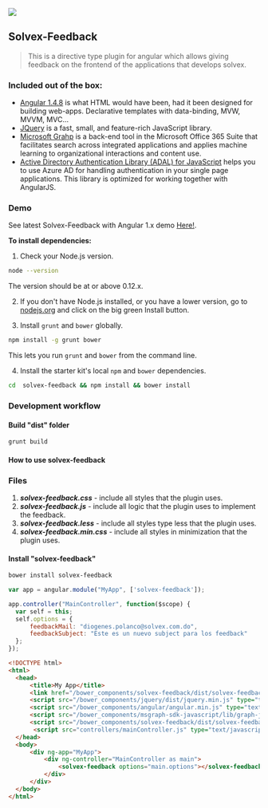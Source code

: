 ![](http://solvex.com.do/signature/SignatureDominicana.png)

## Solvex-Feedback

> This is a directive type plugin for angular which allows giving feedback on the frontend of the applications that develops solvex.

### Included out of the box:

* [Angular 1.4.8](https://github.com/angular/code.angularjs.org/tree/master/1.4.8) is what HTML would have been, had it been designed for building web-apps. Declarative templates with data-binding, MVW, MVVM, MVC...
* [JQuery](https://github.com/nippur72/PolymerTS) is a fast, small, and feature-rich JavaScript library.
* [Microsoft Grahp](https://www.polymer-project.org/) is a back-end tool in the Microsoft Office 365 Suite that facilitates search across integrated applications and applies machine learning to organizational interactions and content use.
* [Active Directory Authentication Library (ADAL) for JavaScript](https://github.com/AzureAD/azure-activedirectory-library-for-js) helps you to use Azure AD for handling authentication in your single page applications. This library is optimized for working together with AngularJS.
 
### Demo
See latest Solvex-Feedback with Angular 1.x demo [Here!](http://solvex-feedback.azurewebsites.net/).
 
**To install dependencies:**

1)  Check your Node.js version.

```sh
node --version
```

The version should be at or above 0.12.x.

2)  If you don't have Node.js installed, or you have a lower version, go to [nodejs.org](https://nodejs.org) and click on the big green Install button.

3)  Install `grunt` and `bower` globally.

```sh
npm install -g grunt bower
```

This lets you run `grunt` and `bower` from the command line.

4)  Install the starter kit's local `npm` and `bower` dependencies.

```sh
cd  solvex-feedback && npm install && bower install
```
 
### Development workflow

#### Build "dist" folder

```sh
grunt build
```
#### How to use solvex-feedback
 
### Files

1. ***solvex-feedback.css*** - include all styles that the plugin uses.
2. ***solvex-feedback.js*** - include all logic that the plugin uses to implement the feedback.
3. ***solvex-feedback.less*** - include all styles type less that the plugin uses.
4. ***solvex-feedback.min.css*** - include all styles in minimization that the plugin uses.


#### Install "solvex-feedback"

```sh
bower install solvex-feedback
```

  ```JavaScript
var app = angular.module("MyApp", ['solvex-feedback']);

app.controller("MainController", function($scope) {
    var self = this;
    self.options = {
        feedbackMail: "diogenes.polanco@solvex.com.do",
        feedbackSubject: "Este es un nuevo subject para los feedback"
    };
});
  ```

  ```HTML
<!DOCTYPE html>
<html>
    <head>
        <title>My App</title>
        <link href="/bower_components/solvex-feedback/dist/solvex-feedback.css" rel="stylesheet" type="text/css" >
        <script src="/bower_components/jquery/dist/jquery.min.js" type="text/javascript"></script>
        <script src="/bower_components/angular/angular.min.js" type="text/javascript"></script>
        <script src="/bower_components/msgraph-sdk-javascript/lib/graph-js-sdk-web.js" type="text/javascript"></script>
        <script src="/bower_components/solvex-feedback/dist/solvex-feedback.js" type="text/javascript"></script> 
         <script src="controllers/mainController.js" type="text/javascript"></script>
    </head>
    <body>  
        <div ng-app="MyApp">
            <div ng-controller="MainController as main">
                <solvex-feedback options="main.options"></solvex-feedback>
            </div>
        </div>
    </body>
</html>
  ``` 
 

